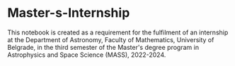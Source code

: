 # Master-s-Internship
This notebook is created as a requirement for the fulfilment of an internship at the Department of Astronomy, Faculty of Mathematics, University of Belgrade, in the third semester of the Master's degree program in Astrophysics and Space Science (MASS), 2022-2024.
